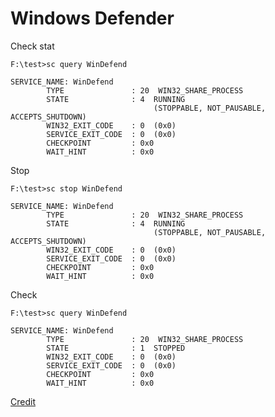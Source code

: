 
# Windows Defender

Check stat

	F:\test>sc query WinDefend

	SERVICE_NAME: WinDefend
			TYPE               : 20  WIN32_SHARE_PROCESS
			STATE              : 4  RUNNING
									(STOPPABLE, NOT_PAUSABLE, ACCEPTS_SHUTDOWN)
			WIN32_EXIT_CODE    : 0  (0x0)
			SERVICE_EXIT_CODE  : 0  (0x0)
			CHECKPOINT         : 0x0
			WAIT_HINT          : 0x0

Stop 

	F:\test>sc stop WinDefend

	SERVICE_NAME: WinDefend
			TYPE               : 20  WIN32_SHARE_PROCESS
			STATE              : 4  RUNNING
									(STOPPABLE, NOT_PAUSABLE, ACCEPTS_SHUTDOWN)
			WIN32_EXIT_CODE    : 0  (0x0)
			SERVICE_EXIT_CODE  : 0  (0x0)
			CHECKPOINT         : 0x0
			WAIT_HINT          : 0x0

Check 

	F:\test>sc query WinDefend

	SERVICE_NAME: WinDefend
			TYPE               : 20  WIN32_SHARE_PROCESS
			STATE              : 1  STOPPED
			WIN32_EXIT_CODE    : 0  (0x0)
			SERVICE_EXIT_CODE  : 0  (0x0)
			CHECKPOINT         : 0x0
			WAIT_HINT          : 0x0



[Credit](https://superuser.com/a/1046300)